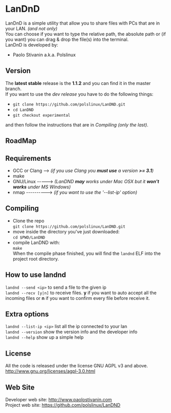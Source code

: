 LanDnD
========
LanDnD is a simple utility that allow you to share files with PCs that are in your LAN. _(and not only)_<br>
You can choose if you want to type the relative path, the absolute path or (if you want) you can drag & drop the file(s) into the terminal.<br>
LanDnD is developed by:

* Paolo Stivanin a.k.a. Polslinux


Version
-------
The **latest stable** release is the **1.1.2** and you can find it in the master branch.<br>
If you want to use the *dev release* you have to do the following things:<br>

- `git clone https://github.com/polslinux/LanDND.git`<br>
- `cd LanDND`<br>
- `git checkout experimental`<br>

and then follow the instructions that are in *Compiling (only the last)*.

RoadMap
-------
<empty>

Requirements
------------

* GCC or Clang --> _(if you use Clang you **must use** a version **>= 3.1**)_
* make
* GNU/Linux -----> _(LanDND **may** works under Mac OSX but it **won't works** under MS Windows)_
* nmap ----------> _(if you want to use the '--list-ip' option)_

Compiling
----------------------------------------------------------------
* Clone the repo<br>
`git clone https://github.com/polslinux/LanDND.git`<br>
* move inside the directory you've just downloaded:<br>
`cd $PWD/LanDND`<br>
* compile LanDND with:<br>
`make`<br>
When the compile phase finished, you will find the `landnd` ELF into the project root directory.

How to use landnd
-----------------
`landnd --send <ip>` to send a file to the given ip<br>
`landnd --recv [y|n]` to receive files. **y** if you want to auto accept all the incoming files or **n** if you want to confirm every file before receive it.<br>

Extra options
-------------
`landnd --list-ip <ip>` list all the ip connected to your lan<br>
`landnd --version` show the version info and the developer info<br>
`landnd --help` show up a simple help<br>

License
-------
All the code is released under the license GNU AGPL v3 and above.<br>
<http://www.gnu.org/licenses/agpl-3.0.html><br>

Web Site
--------
Developer web site:	<http://www.paolostivanin.com><br>
Project web site:	<https://github.com/polslinux/LanDND>
